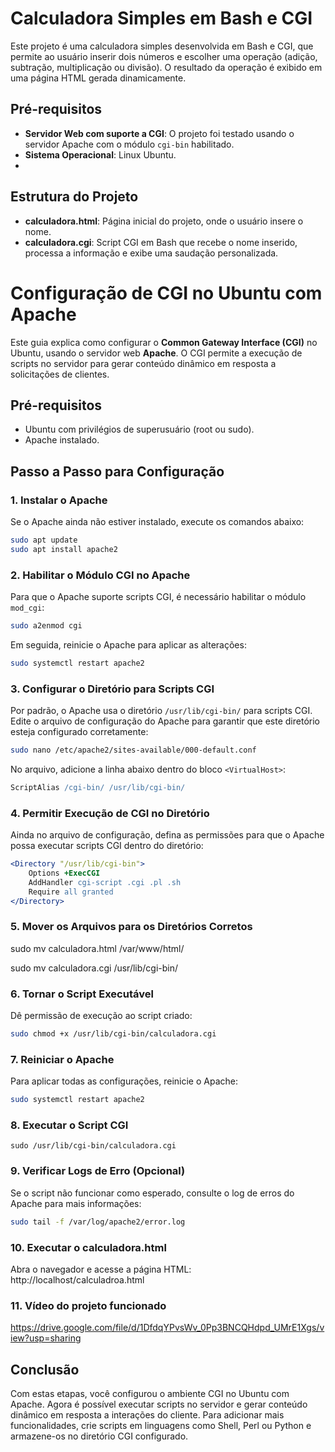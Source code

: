 
# Calculadora Simples em Bash e CGI

Este projeto é uma calculadora simples desenvolvida em Bash e CGI, que permite ao usuário inserir dois números e escolher uma operação (adição, subtração, multiplicação ou divisão). O resultado da operação é exibido em uma página HTML gerada dinamicamente.

## Pré-requisitos

- **Servidor Web com suporte a CGI**: O projeto foi testado usando o servidor Apache com o módulo `cgi-bin` habilitado.
- **Sistema Operacional**: Linux Ubuntu.
- 
## Estrutura do Projeto

- **calculadora.html**: Página inicial do projeto, onde o usuário insere o nome.
- **calculadora.cgi**: Script CGI em Bash que recebe o nome inserido, processa a informação e exibe uma saudação personalizada.

# Configuração de CGI no Ubuntu com Apache

Este guia explica como configurar o **Common Gateway Interface (CGI)** no Ubuntu, usando o servidor web **Apache**. O CGI permite a execução de scripts no servidor para gerar conteúdo dinâmico em resposta a solicitações de clientes.

## Pré-requisitos

- Ubuntu com privilégios de superusuário (root ou sudo).
- Apache instalado.

## Passo a Passo para Configuração

### 1. Instalar o Apache

Se o Apache ainda não estiver instalado, execute os comandos abaixo:

```bash
sudo apt update
sudo apt install apache2
```

### 2. Habilitar o Módulo CGI no Apache

Para que o Apache suporte scripts CGI, é necessário habilitar o módulo `mod_cgi`:

```bash
sudo a2enmod cgi
```

Em seguida, reinicie o Apache para aplicar as alterações:

```bash
sudo systemctl restart apache2
```

### 3. Configurar o Diretório para Scripts CGI

Por padrão, o Apache usa o diretório `/usr/lib/cgi-bin/` para scripts CGI. Edite o arquivo de configuração do Apache para garantir que este diretório esteja configurado corretamente:

```bash
sudo nano /etc/apache2/sites-available/000-default.conf
```

No arquivo, adicione a linha abaixo dentro do bloco `<VirtualHost>`:

```apache
ScriptAlias /cgi-bin/ /usr/lib/cgi-bin/
```

### 4. Permitir Execução de CGI no Diretório

Ainda no arquivo de configuração, defina as permissões para que o Apache possa executar scripts CGI dentro do diretório:

```apache
<Directory "/usr/lib/cgi-bin">
    Options +ExecCGI
    AddHandler cgi-script .cgi .pl .sh
    Require all granted
</Directory>
```
### 5. Mover os Arquivos para os Diretórios Corretos
sudo mv calculadora.html /var/www/html/

sudo mv calculadora.cgi /usr/lib/cgi-bin/

### 6. Tornar o Script Executável

Dê permissão de execução ao script criado:

```bash
sudo chmod +x /usr/lib/cgi-bin/calculadora.cgi
```

### 7. Reiniciar o Apache

Para aplicar todas as configurações, reinicie o Apache:

```bash
sudo systemctl restart apache2
```

### 8. Executar o Script CGI

```
sudo /usr/lib/cgi-bin/calculadora.cgi

```


### 9. Verificar Logs de Erro (Opcional)

Se o script não funcionar como esperado, consulte o log de erros do Apache para mais informações:

```bash
sudo tail -f /var/log/apache2/error.log
```

### 10. Executar o calculadora.html
Abra o navegador e acesse a página HTML:
http://localhost/calculadroa.html

### 11. Vídeo do projeto funcionado
https://drive.google.com/file/d/1DfdqYPvsWv_0Pp3BNCQHdpd_UMrE1Xgs/view?usp=sharing
## Conclusão

Com estas etapas, você configurou o ambiente CGI no Ubuntu com Apache. Agora é possível executar scripts no servidor e gerar conteúdo dinâmico em resposta a interações do cliente. Para adicionar mais funcionalidades, crie scripts em linguagens como Shell, Perl ou Python e armazene-os no diretório CGI configurado.

